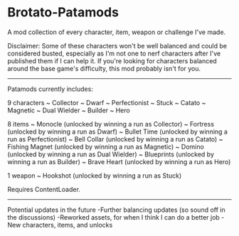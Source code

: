 # Brotato-Patamods
A mod collection of every character, item, weapon or challenge I've made.

Disclaimer: Some of these characters won't be well balanced and could be considered busted, especially as I'm not one to nerf characters after I've published them if I can help it. If you're looking for characters balanced around the base game's difficulty, this mod probably isn't for you.

-----

Patamods currently includes:

9 characters
~ Collector
~ Dwarf
~ Perfectionist
~ Stuck
~ Catato
~ Magnetic
~ Dual Wielder
~ Builder
~ Hero

8 items
~ Monocle (unlocked by winning a run as Collector)
~ Fortress (unlocked by winning a run as Dwarf)
~ Bullet Time (unlocked by winning a run as Perfectionist)
~ Bell Collar (unlocked by winning a run as Catato)
~ Fishing Magnet (unlocked by winning a run as Magnetic)
~ Domino (unlocked by winning a run as Dual Wielder)
~ Blueprints (unlocked by winning a run as Builder)
~ Brave Heart (unlocked by winning a run as Hero)

1 weapon
~ Hookshot (unlocked by winning a run as Stuck)

Requires ContentLoader.

-----

Potential updates in the future
-Further balancing updates (so sound off in the discussions)
-Reworked assets, for when I think I can do a better job
-New characters, items, and unlocks
